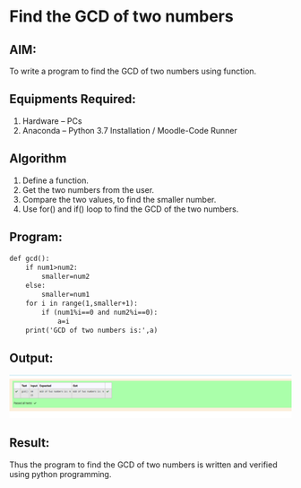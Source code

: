 # Find the GCD of two numbers

## AIM:
To write a program to find the GCD of two numbers using function.

## Equipments Required:
1. Hardware – PCs
2. Anaconda – Python 3.7 Installation / Moodle-Code Runner

## Algorithm
1. Define a function.
2. Get the two numbers from the user.
3. Compare the two values, to find the smaller number.
4. Use for() and if() loop to find the GCD of the two numbers.

## Program:
```
def gcd():
    if num1>num2:
        smaller=num2
    else:
        smaller=num1
    for i in range(1,smaller+1):
        if (num1%i==0 and num2%i==0):
            a=i
    print('GCD of two numbers is:',a)
```

## Output:
![gcd of two number](output.png)


## Result:
Thus the program to find the GCD of two numbers is written and verified using python programming.
